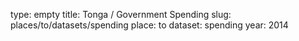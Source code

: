 type: empty
title: Tonga / Government Spending
slug: places/to/datasets/spending
place: to
dataset: spending
year: 2014
